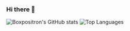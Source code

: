 ### Hi there 👋

![Boxpositron's GitHub stats](https://github-readme-stats.vercel.app/api?username=boxpositron&show_icons=true&theme=dark&count_private=true&layout=compact)
![Top Languages](https://github-readme-stats.vercel.app/api/top-langs/?username=boxpositron&layout=compact&theme=dark)


<!--
**boxpositron/boxpositron** is a ✨ _special_ ✨ repository because its `README.md` (this file) appears on your GitHub profile.

Here are some ideas to get you started:

- 🔭 I’m currently working on ...
- 🌱 I’m currently learning ...
- 👯 I’m looking to collaborate on ...
- 🤔 I’m looking for help with ...
- 💬 Ask me about ...
- 📫 How to reach me: ...
- 😄 Pronouns: ...
- ⚡ Fun fact: ...
-->
